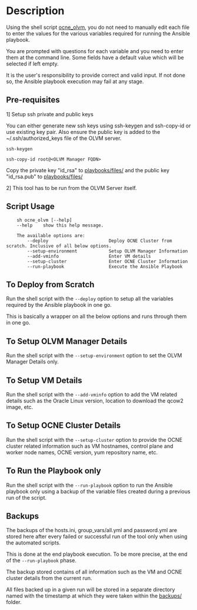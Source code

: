 # Description
<!-- markdownlint-disable MD013 -->
Using the shell script
[ocne_olvm](../ocne_olvm),
you do not need to manually edit each file
to enter the values for the various variables required
for running the Ansible playbook.

You are prompted with questions for each variable and
you need to enter them at the command line.
Some fields have a default value
which will be selected if left empty.

It is the user's responsibility to provide correct and
valid input. If not done so, the Ansible playbook execution
may fail at any stage.

## Pre-requisites

1] Setup ssh private and public keys

You can either generate new ssh keys using ssh-keygen and
ssh-copy-id or use existing key pair.
Also ensure the public key is added to
the ~/.ssh/authorized_keys file of the OLVM server.

`ssh-keygen`

`ssh-copy-id root@<OLVM Manager FQDN>`

Copy the private key "id_rsa" to
[playbooks/files/](../playbooks/files/)
and the public key "id_rsa.pub" to
[playbooks/files/](../playbooks/files/)

2] This tool has to be run from the OLVM Server itself.

## Script Usage

<!-- markdownlint-disable MD040 -->

```
    sh ocne_olvm [--help]
    --help    show this help message.

    The available options are:
        --deploy                       Deploy OCNE Cluster from scratch. Inclusive of all below options.
        --setup-environment            Setup OLVM Manager Information
        --add-vminfo                   Enter VM details
        --setup-cluster                Enter OCNE Cluster Information
        --run-playbook                 Execute the Ansible Playbook
```

## To Deploy from Scratch

Run the shell script with the `--deploy` option
to setup all the variables required by the Ansible playbook in one go.

This is basically a wrapper on all the below options
and runs through them in one go.

## To Setup OLVM Manager Details

Run the shell script with the `--setup-environment`
option to set the OLVM Manager Details only.

## To Setup VM Details

Run the shell script with the `--add-vminfo`
option to add the VM related details such as
the Oracle Linux version, location to download the qcow2 image, etc.

## To Setup OCNE Cluster Details

Run the shell script with the `--setup-cluster` option
to provide the OCNE cluster related information
such as VM hostnames, control plane and worker
node names, OCNE version, yum repository name, etc.

## To Run the Playbook only

Run the shell script with the `--run-playbook` option
to run the Ansible playbook only using a backup of
the variable files created during a previous run of the script.

## Backups

The backups of the hosts.ini, group_vars/all.yml and
password.yml are stored here after every failed or
successful run of the tool only when using the automated scripts.

This is done at the end playbook execution.
To be more precise, at the end of the `--run-playbook` phase.

The backup stored contains of all information such as
the VM and OCNE cluster details from the current run.

All files backed up in a given run will be stored in a
separate directory named with the timestamp at which
they were taken within the
[backups/](../backups) folder.
